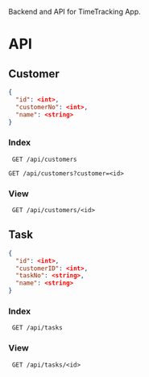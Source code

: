Backend and API for TimeTracking App.

# API

## Customer

```json
{
  "id": <int>,
  "customerNo": <int>,
  "name": <string>
}
```

### Index

``` GET /api/customers```

``` GET /api/customers?customer=<id> ```

### View

``` GET /api/customers/<id>```

## Task

```json
{
  "id": <int>,
  "customerID": <int>,
  "taskNo": <string>,
  "name": <string>
}
```

### Index

``` GET /api/tasks```

### View

``` GET /api/tasks/<id>```
